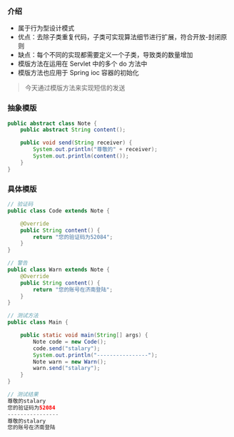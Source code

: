 
### 介绍
- 属于行为型设计模式
- 优点：去除子类重复代码，子类可实现算法细节进行扩展，符合开放-封闭原则
- 缺点：每个不同的实现都需要定义一个子类，导致类的数量增加
- 模版方法在运用在 Servlet 中的多个 do 方法中
- 模版方法也应用于 Spring ioc 容器的初始化

> 今天通过模版方法来实现短信的发送
### 抽象模版
```java
public abstract class Note {
    public abstract String content();

    public void send(String receiver) {
        System.out.println("尊敬的" + receiver);
        System.out.println(content());
    }
}
```

### 具体模版
```java
// 验证码
public class Code extends Note {

    @Override
    public String content() {
        return "您的验证码为52084";
    }
}
```

```java
// 警告
public class Warn extends Note {
    @Override
    public String content() {
        return "您的账号在济南登陆";
    }
}
```

```java
// 测试方法
public class Main {

    public static void main(String[] args) {
        Note code = new Code();
        code.send("stalary");
        System.out.println("----------------");
        Note warn = new Warn();
        warn.send("stalary");
    }
}
```

```java
// 测试结果
尊敬的stalary
您的验证码为52084
----------------
尊敬的stalary
您的账号在济南登陆
```